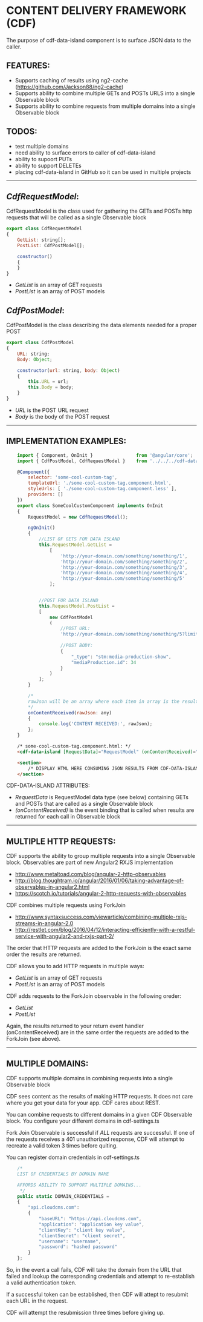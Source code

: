 # CONTENT DELIVERY FRAMEWORK (CDF)

The purpose of cdf-data-island component is to surface JSON data to the caller.

## FEATURES:
* Supports caching of results using ng2-cache (https://github.com/Jackson88/ng2-cache)
* Supports ability to combine multiple GETs and POSTs URLS into a single Observable block
* Supports ability to combine requests from multiple domains into a single Observable block


## TODOS:
* test multiple domains
* need ability to surface errors to caller of cdf-data-island
* ability to supoort PUTs
* ability to support DELETEs
* placing cdf-data-island in GitHub so it can be used in multiple projects


___
## **_CdfRequestModel_**:
CdfRequestModel is the class used for gathering the GETs and POSTs http requests that will be called as a single Observable block
``` javascript
export class CdfRequestModel
{
	GetList: string[]; 
	PostList: CdfPostModel[];

	constructor()
	{
	}
}
```

* *GetList* is an array of GET requests
* *PostList* is an array of POST models


## **_CdfPostModel_**:
CdfPostModel is the class describing the data elements needed for a proper POST
``` javascript
export class CdfPostModel
{
	URL: string;
	Body: Object;

	constructor(url: string, body: Object)
	{
		this.URL = url;
		this.Body = body;
	}
}
```

* *URL* is the POST URL request
* *Body* is the body of the POST request 



___
## IMPLEMENTATION EXAMPLES:
``` javascript
	import { Component, OnInit } 				from '@angular/core';
	import { CdfPostModel, CdfRequestModel } 	from '../../../cdf-data-island/index';	

	@Component({
		selector: 'some-cool-custom-tag',
		templateUrl: './some-cool-custom-tag.component.html',
		styleUrls: [ './some-cool-custom-tag.component.less' ],
		providers: []
	})
	export class SomeCoolCustomComponent implements OnInit
	{
		RequestModel = new CdfRequestModel();

		ngOnInit() 
		{		
			//LIST OF GETS FOR DATA ISLAND		
			this.RequestModel.GetList =
				[
					'http://your-domain.com/something/something/1',
					'http://your-domain.com/something/something/2',
					'http://your-domain.com/something/something/3',
					'http://your-domain.com/something/something/4',
					'http://your-domain.com/something/something/5'
				];


			//POST FOR DATA ISLAND
			this.RequestModel.PostList = 
			[
				new CdfPostModel
				(
					//POST URL:
					'http://your-domain.com/something/something/5?limit=3&metadata=false&full=true',
				
					//POST BODY:
					{
						"_type": "stm:media-production-show",
						"mediaProduction.id": 34
					}
				)
			];
		}			

		/*
		rawJson will be an array where each item in array is the results of a GET or POST in RequestModel
		*/
		onContentReceived(rawJson: any) 
		{
			console.log('CONTENT RECEIVED:', rawJson);
		};	
	}
```

```html
	/* some-cool-custom-tag.component.html: */
	<cdf-data-island [RequestData]="RequestModel" (onContentReceived)="onContentReceived($event)"></cdf-data-island>

	<section>
		/* DISPLAY HTML HERE CONSUMING JSON RESULTS FROM CDF-DATA-ISLAND */
	</section>

```
CDF-DATA-ISLAND ATTRIBUTES:
* *RequestData* is RequestModel data type (see below) containing GETs and POSTs that are called as a single Observable block
* *(onContentReceived)* is the event binding that is called when results are returned for each call in Observable block 	


___
## MULTIPLE HTTP REQUESTS:
CDF supports the ability to group multiple requests into a single Observable block.  Observables are part of new Angular2 RXJS implementation
	
* http://www.metaltoad.com/blog/angular-2-http-observables
* http://blog.thoughtram.io/angular/2016/01/06/taking-advantage-of-observables-in-angular2.html
* https://scotch.io/tutorials/angular-2-http-requests-with-observables

CDF combines multiple requests using ForkJoin
* http://www.syntaxsuccess.com/viewarticle/combining-multiple-rxjs-streams-in-angular-2.0
* http://restlet.com/blog/2016/04/12/interacting-efficiently-with-a-restful-service-with-angular2-and-rxjs-part-2/

The order that HTTP requests are added to the ForkJoin is the exact same order the results are returned.

CDF allows you to add HTTP requests in multiple ways:
* *GetList* is an array of GET requests
* *PostList* is an array of POST models

CDF adds requests to the ForkJoin observable in the following oreder:
* *GetList*
* *PostList*

Again, the results returned to your return event handler (onContentReceived) are in the same order the requests are added to the ForkJoin (see above).



___
## MULTIPLE DOMAINS:
CDF supports multiple domains in combining requests into a single Observable block

CDF sees content as the results of making HTTP requests.  It does not care where you get your data for your app.  CDF cares about REST.

You can combine requests to different domains in a given CDF Observable block.  You configure your different domains in cdf-settings.ts

Fork Join Observable is successful if *ALL* requests are successful.  If one of the requests receives a 401 unauthorized response, CDF will attempt to recreate a valid token 3 times before quiting.  

You can register domain credentials in cdf-settings.ts

``` javascript
	/*
	LIST OF CREDENTIALS BY DOMAIN NAME

	AFFORDS ABILITY TO SUPPORT MULTIPLE DOMAINS...
	 */
	public static DOMAIN_CREDENTIALS =
	{
		"api.cloudcms.com":
		{
			"baseURL": "https://api.cloudcms.com",
			"application": "application key value",
			"clientKey": "client key value",
			"clientSecret": "client secret",
			"username": "username",
			"password": "hashed password"
		}
	};
```

So, in the event a call fails, CDF will take the domain from the URL that failed and lookup the corresponding credentials and attempt to re-establish a valid authentication token.  

If a successful token can be established, then CDF will attept to resubmit each URL in the request.

CDF will attempt the resubmission three times before giving up.